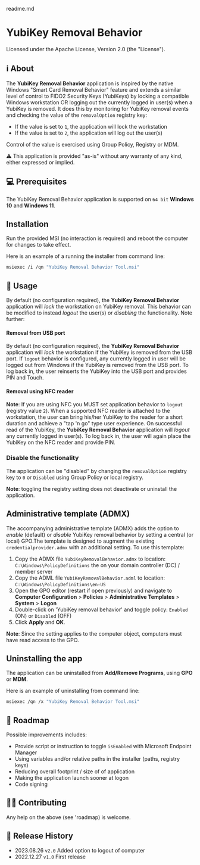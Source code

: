 ﻿readme.md

# YubiKey Removal Behavior     


Licensed under the Apache License, Version 2.0 (the "License").

## ℹ️ About
The **YubiKey Removal Behavior** application is inspired by the native Windows "Smart Card Removal Behavior" feature and extends 
a similar level of control to FIDO2 Security Keys (YubiKeys) by locking a compatible Windows workstation OR logging out the
currently logged in user(s) when a YubiKey is removed. It does this by monitoring for YubiKey removal events and checking the 
value of the ```removalOption``` registry key:

- If the value is set to ```1```, the application will lock the workstation
- If the value is set to ```2```, the application will log out the user(s)

Control of the value is exercised using Group Policy, Registry or MDM.

⚠️ This application is provided "as-is" without any warranty of any kind, either expressed or implied.


## 💻 Prerequisites
The YubiKey Removal Behavior application is supported on ```64 bit``` **Windows 10** and **Windows 11**. 

## Installation
Run the provided MSI (no interaction is required) and reboot the computer for changes to take effect.

Here is an example of a running the installer from command line: 

```bash
msiexec /i /qn "YubiKey Removal Behavior Tool.msi"
```

## 📖 Usage
By default (no configuration required), the **YubiKey Removal Behavior** application will _lock_ the workstation on YubiKey removal. 
This behavior can be modified to instead _logout_ the user(s) or _disabling_ the functionality. Note further:

#### Removal from USB port
By default (no configuration required), the **YubiKey Removal Behavior** application will _lock_ the workstation if the YubiKey is removed from the USB port.
If ```logout``` behavior is configured, any currently logged in user will be logged out from Windows if the YubiKey is removed from the USB port.
To log back in, the user reinserts the YubiKey into the USB port and provides PIN and Touch.

#### Removal using NFC reader
**Note**: If you are using NFC you MUST set application behavior to ```logout``` (registry value ```2```).
When a supported NFC reader is attached to the workstation, the user can bring his/her YubiKey to the reader for a short duration
and achieve a "tap 'n go" type user experience. On successful read of the YubiKey, the **YubiKey Removal Behavior** application will
_logout_ any currently logged in user(s). To log back in, the user will again place the YubiKey on the NFC reader and provide PIN.

### Disable the functionality
The application can be "disabled" by changing the ```removalOption``` registry key to ```0``` or ```Disabled``` using Group Policy or local registry. 

**Note**: toggling the registry setting does not deactivate or uninstall the application.

## Administrative template (ADMX)
The accompanying administrative template (ADMX) adds the option to _enable_ (default) or _disable_ YubiKey removal behavior by setting a central (or local) GPO.The template is designed to augment the existing ```credentialprovider.admx``` with an additional setting. To use this template:

1. Copy the ADMX file ```YubiKeyRemovalBehavior.admx``` to location: ```C:\Windows\PolicyDefinitions``` the on your domain controller (DC) / member server
2. Copy the ADML file ```YubiKeyRemovalBehavior.adml``` to location: ```C:\Windows\PolicyDefinitions\en-US```
3. Open the GPO editor (restart if open previously) and navigate to **Computer Configuration** > **Policies** > **Administrative Templates** > **System** > **Logon**
4. Double-click on 'YubiKey removal behavior' and toggle policy: ```Enabled``` (ON) or ```Disabled``` (OFF)
5. Click **Apply** and **OK**.

**Note**: Since the setting applies to the computer object, computers must have read access to the GPO.

## Uninstalling the app
The application can be uninstalled from **Add/Remove Programs**, using **GPO** or **MDM**.

Here is an example of uninstalling from command line: 

```bash
msiexec /qn /x "YubiKey Removal Behavior Tool.msi"
```

## 🥅 Roadmap
Possible improvements includes:
- Provide script or instruction to toggle ```isEnabled``` with Microsoft Endpoint Manager
- Using variables and/or relative paths in the installer (paths, registry keys)
- Reducing overall footprint / size of of application
- Making the application launch sooner at logon
- Code signing

## 🥷🏻 Contributing
Any help on the above (see 'roadmap) is welcome.

## 📜 Release History
* 2023.08.26 `v2.0` Added option to logout of computer
* 2022.12.27 `v1.0` First release